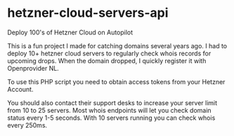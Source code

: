 # hetzner-cloud-servers-api
Deploy 100's of Hetzner Cloud on Autopilot

This is a fun project I made for catching domains several years ago. I had to deploy 10+ hetzner cloud servers to regularly check whois records for upcoming drops. When the domain dropped, I quickly register it with Openprovider NL.

To use this PHP script you need to obtain access tokens from your Hetzner Account. 

You should also contact their support desks to increase your server limit from 10 to 25 servers. Most whois endpoints will let you check domain status every 1-5 seconds. With 10 servers running you can check whois every 250ms.
